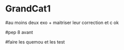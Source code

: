 # GrandCat1

#au moins deux exo + maitriser leur correction et c ok

#pep 8 avant

#faire les quemou et les test





 
